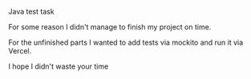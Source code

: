 Java test task

For some reason I didn't manage to finish my project on time.

For the unfinished parts I wanted to add tests via mockito and run it via Vercel.

I hope I didn't waste your time
